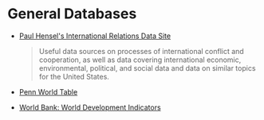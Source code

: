 General Databases
================
- [Paul Hensel's International Relations Data Site](http://www.paulhensel.org/data.html)
     >Useful data sources on processes of international conflict and cooperation, as well as data covering international economic, environmental, political, and social data and data on similar topics for the United States.

- [Penn World Table](https://pwt.sas.upenn.edu/)

- [World Bank: World Development Indicators](http://data.worldbank.org/data-catalog/world-development-indicators)

